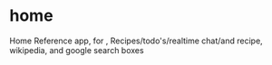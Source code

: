 # home
Home Reference app, for , Recipes/todo's/realtime chat/and recipe, wikipedia, and google search boxes
